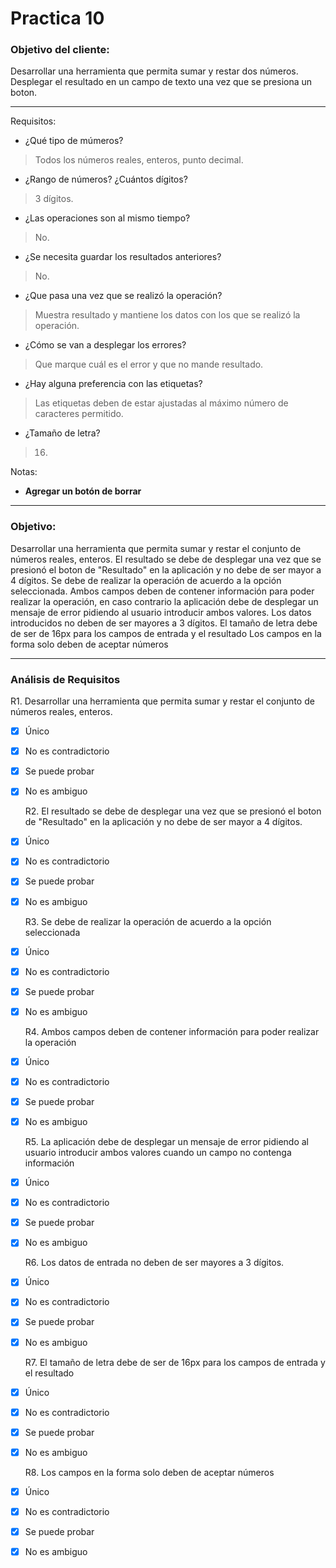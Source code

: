 # Practica 10

### **Objetivo del cliente:** 
Desarrollar una herramienta que permita sumar y restar dos números. Desplegar el resultado en un campo de texto una vez que se presiona un boton.

---
Requisitos: 
- ¿Qué tipo de múmeros?
> Todos los números reales, enteros, punto decimal.
  
- ¿Rango de números? ¿Cuántos dígitos?
> 3 dígitos.
  
- ¿Las operaciones son al mismo tiempo?
> No.
  
- ¿Se necesita guardar los resultados anteriores?
> No.
  
- ¿Que pasa una vez que se realizó la operación?
> Muestra resultado y mantiene los datos con los que se realizó la operación.
  
- ¿Cómo se van a desplegar los errores?
> Que marque cuál es el error y que no mande resultado.
  
- ¿Hay alguna preferencia con las etiquetas?
> Las etiquetas deben de estar ajustadas al máximo número de caracteres permitido.
  
- ¿Tamaño de letra?
> 16.

Notas:
  - **Agregar un botón de borrar**
  
---
### **Objetivo:**

Desarrollar una herramienta que permita sumar y restar el conjunto de números reales, enteros.
El resultado se debe de desplegar una vez que se presionó el boton de "Resultado" en la aplicación y no debe de ser mayor a 4 dígitos. 
Se debe de realizar la operación de acuerdo a la opción seleccionada.
Ambos campos deben de contener información para poder realizar la operación, en caso contrario la aplicación debe de desplegar un mensaje de error pidiendo al usuario introducir ambos valores.
Los datos introducidos no deben de ser mayores a 3 dígitos.
El tamaño de letra debe de ser de 16px para los campos de entrada y el resultado
Los campos en la forma solo deben de aceptar números

---
### **Análisis de Requisitos**
  R1.  Desarrollar una herramienta que permita sumar y restar el conjunto de números reales, enteros.
- [x] Único
- [x] No es contradictorio
- [x] Se puede probar
- [x] No es ambiguo
  
  R2.  El resultado se debe de desplegar una vez que se presionó el boton de "Resultado" en la aplicación y no debe de ser mayor a 4 dígitos.
- [x] Único
- [x] No es contradictorio
- [x] Se puede probar
- [x] No es ambiguo
  
  R3. Se debe de realizar la operación de acuerdo a la opción seleccionada
- [x] Único
- [x] No es contradictorio
- [x] Se puede probar
- [x] No es ambiguo
    
  R4. Ambos campos deben de contener información para poder realizar la operación
- [x] Único
- [x] No es contradictorio
- [x] Se puede probar
- [x] No es ambiguo
    
  R5. La aplicación debe de desplegar un mensaje de error pidiendo al usuario introducir ambos valores cuando un campo no contenga información
- [x] Único
- [x] No es contradictorio
- [x] Se puede probar
- [x] No es ambiguo
    
  R6. Los datos de entrada no deben de ser mayores a 3 dígitos.
- [x] Único
- [x] No es contradictorio
- [x] Se puede probar
- [x] No es ambiguo
    
  R7. El tamaño de letra debe de ser de 16px para los campos de entrada y el resultado
- [x] Único
- [x] No es contradictorio
- [x] Se puede probar
- [x] No es ambiguo
  
  R8. Los campos en la forma solo deben de aceptar números
- [x] Único
- [x] No es contradictorio
- [x] Se puede probar
- [x] No es ambiguo
